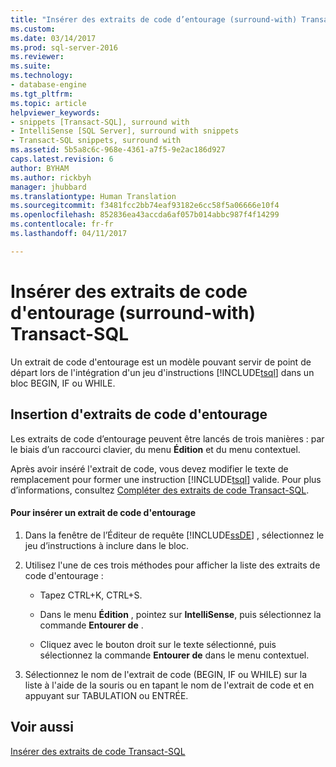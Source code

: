 ```yaml
---
title: "Insérer des extraits de code d’entourage (surround-with) Transact-SQL | Microsoft Docs"
ms.custom: 
ms.date: 03/14/2017
ms.prod: sql-server-2016
ms.reviewer: 
ms.suite: 
ms.technology:
- database-engine
ms.tgt_pltfrm: 
ms.topic: article
helpviewer_keywords:
- snippets [Transact-SQL], surround with
- IntelliSense [SQL Server], surround with snippets
- Transact-SQL snippets, surround with
ms.assetid: 5b5a8c6c-968e-4361-a7f5-9e2ac186d927
caps.latest.revision: 6
author: BYHAM
ms.author: rickbyh
manager: jhubbard
ms.translationtype: Human Translation
ms.sourcegitcommit: f3481fcc2bb74eaf93182e6cc58f5a06666e10f4
ms.openlocfilehash: 852836ea43accda6af057b014abbc987f4f14299
ms.contentlocale: fr-fr
ms.lasthandoff: 04/11/2017

---
```

# <a name="insert-surround-with-transact-sql-snippets"></a>Insérer des extraits de code d'entourage (surround-with) Transact-SQL
  Un extrait de code d'entourage est un modèle pouvant servir de point de départ lors de l'intégration d'un jeu d'instructions [!INCLUDE[tsql](../../includes/tsql-md.md)] dans un bloc BEGIN, IF ou WHILE.  
  
## <a name="inserting-surround-with-snippets"></a>Insertion d'extraits de code d'entourage  
 Les extraits de code d’entourage peuvent être lancés de trois manières : par le biais d’un raccourci clavier, du menu **Édition** et du menu contextuel.  
  
 Après avoir inséré l'extrait de code, vous devez modifier le texte de remplacement pour former une instruction [!INCLUDE[tsql](../../includes/tsql-md.md)] valide. Pour plus d’informations, consultez [Compléter des extraits de code Transact-SQL](../../relational-databases/scripting/complete-transact-sql-snippets.md).  
  
#### <a name="to-insert-a-surround-with-snippet"></a>Pour insérer un extrait de code d'entourage  
  
1.  Dans la fenêtre de l’Éditeur de requête [!INCLUDE[ssDE](../../includes/ssde-md.md)] , sélectionnez le jeu d’instructions à inclure dans le bloc.  
  
2.  Utilisez l'une de ces trois méthodes pour afficher la liste des extraits de code d'entourage :  
  
    -   Tapez CTRL+K, CTRL+S.  
  
    -   Dans le menu **Édition** , pointez sur **IntelliSense**, puis sélectionnez la commande **Entourer de** .  
  
    -   Cliquez avec le bouton droit sur le texte sélectionné, puis sélectionnez la commande **Entourer de** dans le menu contextuel.  
  
3.  Sélectionnez le nom de l'extrait de code (BEGIN, IF ou WHILE) sur la liste à l'aide de la souris ou en tapant le nom de l'extrait de code et en appuyant sur TABULATION ou ENTRÉE.  
  
## <a name="see-also"></a>Voir aussi  
 [Insérer des extraits de code Transact-SQL](../../relational-databases/scripting/insert-transact-sql-snippets.md)  
  
  
